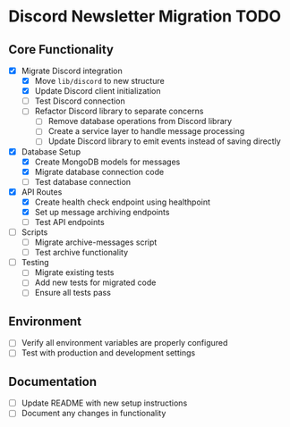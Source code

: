 # Discord Newsletter Migration TODO

## Core Functionality
- [x] Migrate Discord integration
  - [x] Move `lib/discord` to new structure
  - [x] Update Discord client initialization
  - [ ] Test Discord connection
  - [ ] Refactor Discord library to separate concerns
    - [ ] Remove database operations from Discord library
    - [ ] Create a service layer to handle message processing
    - [ ] Update Discord library to emit events instead of saving directly

- [x] Database Setup
  - [x] Create MongoDB models for messages
  - [x] Migrate database connection code
  - [ ] Test database connection

- [x] API Routes
  - [x] Create health check endpoint using healthpoint
  - [x] Set up message archiving endpoints
  - [ ] Test API endpoints

- [ ] Scripts
  - [ ] Migrate archive-messages script
  - [ ] Test archive functionality

- [ ] Testing
  - [ ] Migrate existing tests
  - [ ] Add new tests for migrated code
  - [ ] Ensure all tests pass

## Environment
- [ ] Verify all environment variables are properly configured
- [ ] Test with production and development settings

## Documentation
- [ ] Update README with new setup instructions
- [ ] Document any changes in functionality 